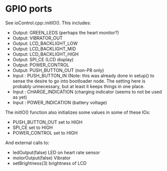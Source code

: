 # GPIO ports

See ioControl.cpp::initIO(). This includes:
- Output: GREEN_LEDS (perhaps the heart monitor?)
- Output: VIBRATOR_OUT
- Output: LCD_BACKLIGHT_LOW
- Output: LCD_BACKLIGHT_MID
- Output: LCD_BACKLIGHT_HIGH
- Output: SPI_CE (LCD display)
- Output: POWER_CONTROL
- Output: PUSH_BUTTON_OUT (non-P8 only)
- Input : PUSH_BUTTON_IN (Note: this was already done in setup() to sense the desire to go into bootloader node. The setting here is probably unnecessary, but at least it keeps things in one place.
- Input : CHARGE_INDICATION (charging indicator (seems to not be used as yet)
- Input : POWER_INDICATION (battery voltage)

The initIO() function also initializes some values in some of these IOs:
- PUSH_BUTTON_OUT set to HIGH
- SPI_CE set to HIGH
- POWER_CONTROL set to HIGH

And external calls to:
- ledOutput(false) LED on heart rate sensor
- motorOutput(false) Vibrator
- setBrightness(3) brightness of LCD